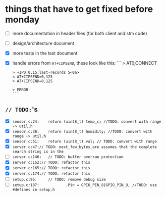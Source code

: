# things that have to get fixed before monday

- [ ] more documentation in header files (for both client and stm code)
- [ ] design/architecture document
- [x] more tests in the test document
- [x] handle errors from `AT+CIPSEND`, these look like this:
      ```
      > AT0,CONNECT

      > +IPD,0,15:last-records 5<0a>
      < AT+CIPSEND=0,125
      > AT+CIPSEND=0,125

      > ERROR
      ```

## `// TODO:`'s

- [x] `sensor.c:24:    return (uint8_t) temp_c; //TODO: convert with range -> util.h`
- [x] `sensor.c:36:    return (uint8_t) humidity; //TODO: convert with range -> util.h`
- [x] `sensor.c:51:    return (uint8_t) val; // TODO: convert with range`
- [x] `server.c:47:// TODO: next_few_bytes_are assumes that the complete search string is in the`
- [ ] `server.c:146:   // TODO: buffer overrun protection`
- [x] `server.c:152:// TODO: refactor this`
- [x] `server.c:165:// TODO: refactor this`
- [x] `server.c:174:// TODO: refactor this`
- [ ] `setup.c:95:     // TODO: remove debug size`
- [ ] `setup.c:187:            .Pin = GPIO_PIN_8|GPIO_PIN_9, //TODO: use #defines in setup.h`
